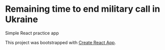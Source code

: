 # Remaining time to end military call in Ukraine
Simple React practice app

This project was bootstrapped with [Create React App](https://github.com/facebook/create-react-app).



